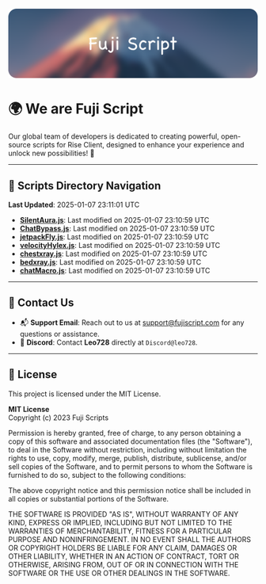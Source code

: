![Banner](.github/b.webp)

# 🌍 **We are Fuji Script**

Our global team of developers is dedicated to creating powerful, open-source scripts for Rise Client, designed to enhance your experience and unlock new possibilities! 🌟

---
<!-- SCRIPTS_NAVIGATION_START -->
## 📂 **Scripts Directory Navigation**

**Last Updated**: 2025-01-07 23:11:01 UTC

- **[SilentAura.js](scripts/SilentAura.js)**: Last modified on 2025-01-07 23:10:59 UTC
- **[ChatBypass.js](scripts/ChatBypass.js)**: Last modified on 2025-01-07 23:10:59 UTC
- **[jetpackFly.js](scripts/jetpackFly.js)**: Last modified on 2025-01-07 23:10:59 UTC
- **[velocityHylex.js](scripts/velocityHylex.js)**: Last modified on 2025-01-07 23:10:59 UTC
- **[chestxray.js](scripts/chestxray.js)**: Last modified on 2025-01-07 23:10:59 UTC
- **[bedxray.js](scripts/bedxray.js)**: Last modified on 2025-01-07 23:10:59 UTC
- **[chatMacro.js](scripts/chatMacro.js)**: Last modified on 2025-01-07 23:10:59 UTC

<!-- SCRIPTS_NAVIGATION_END -->

---

## 💬 **Contact Us**  
- 📬 **Support Email**: Reach out to us at [support@fujiscript.com](mailto:support@fujiscript.com) for any questions or assistance.  
- 💬 **Discord**: Contact **Leo728** directly at `Discord@leo728`.

---

## 📜 **License**

This project is licensed under the MIT License.  

**MIT License**  
Copyright (c) 2023 Fuji Scripts  

Permission is hereby granted, free of charge, to any person obtaining a copy of this software and associated documentation files (the "Software"), to deal in the Software without restriction, including without limitation the rights to use, copy, modify, merge, publish, distribute, sublicense, and/or sell copies of the Software, and to permit persons to whom the Software is furnished to do so, subject to the following conditions:  

The above copyright notice and this permission notice shall be included in all copies or substantial portions of the Software.  

THE SOFTWARE IS PROVIDED "AS IS", WITHOUT WARRANTY OF ANY KIND, EXPRESS OR IMPLIED, INCLUDING BUT NOT LIMITED TO THE WARRANTIES OF MERCHANTABILITY, FITNESS FOR A PARTICULAR PURPOSE AND NONINFRINGEMENT. IN NO EVENT SHALL THE AUTHORS OR COPYRIGHT HOLDERS BE LIABLE FOR ANY CLAIM, DAMAGES OR OTHER LIABILITY, WHETHER IN AN ACTION OF CONTRACT, TORT OR OTHERWISE, ARISING FROM, OUT OF OR IN CONNECTION WITH THE SOFTWARE OR THE USE OR OTHER DEALINGS IN THE SOFTWARE.  
